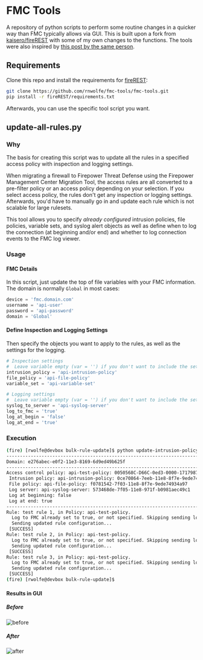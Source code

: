 # FMC Tools
A repository of python scripts to perform some routine changes in a quicker way than FMC typically allows via GUI. This is built upon a fork from [kaisero/fireREST](https://github.com/kaisero/fireREST) with some of my own changes to the functions. The tools were also inspired by [this post by the same person](http://dependencyhell.net/2017/08/27/Automating-ACP-Bulk-Changes/).

## Requirements
Clone this repo and install the requirements for [fireREST](https://github.com/kaisero/fireREST):
``` bash
git clone https://github.com/rnwolfe/fmc-tools/fmc-tools.git
pip install -r fireREST/requirements.txt
```
Afterwards, you can use the specific tool script you want.
## update-all-rules.py
### Why
The basis for creating this script was to update all the rules in a specified access policy with inspection and logging settings.

When migrating a firewall to Firepower Threat Defense using the Firepower Management Center Migration Tool, the access rules are all converted to a pre-filter policy or an access policy depending on your selection. If you select access policy, the rules don't get any inspection or logging settings. Afterwards, you'd have to manually go in and update each rule which is not scalable for large rulesets.

This tool allows you to specify *already configured* intrusion policies, file policies, variable sets, and syslog alert objects as well as define when to log the connection (at beginning and/or end) and whether to log connection events to the FMC log viewer.
### Usage
#### FMC Details
In this script, just update the top of file variables with your FMC information. The domain is normally `Global` in most cases: 
```python
device = 'fmc.domain.com'
username = 'api-user'
password = 'api-password'
domain = 'Global'
```
#### Define Inspection and Logging Settings
Then specify the objects you want to apply to the rules, as well as the settings for the logging.
```python
# Inspection settings
#  Leave variable empty (var = '') if you don't want to include the setting
intrusion_policy = 'api-intrusion-policy'
file_policy = 'api-file-policy'
variable_set = 'api-variable-set'

# Logging settings
#  Leave variable empty (var = '') if you don't want to include the setting
syslog_to_server = 'api-syslog-server'
log_to_fmc = 'true'
log_at_begin = 'false'
log_at_end = 'true'
```

### Execution
```bash
(fire) [rwolfe@devbox bulk-rule-update]$ python update-intrusion-policy.py
--------------------------------------------------------------------------------
Domain: e276abec-e0f2-11e3-8169-6d9ed49b625f
--------------------------------------------------------------------------------
Access control policy: api-test-policy: 0050568C-D66C-0ed3-0000-171798708124
 Intrusion policy: api-intrusion-policy: 0ce70864-7eeb-11e8-8f7e-9ede74934a97
 File policy: api-file-policy: f0781542-7f03-11e8-8f7e-9ede74934a97
 Log server: api-syslog-server: 573468de-7f05-11e8-971f-b0981aec49c1
 Log at beginning: false
 Log at end: true
--------------------------------------------------------------------------------
Rule: test rule 1, in Policy: api-test-policy.
  Log to FMC already set to true, or not specified. Skipping sending logs to FMC.
  Sending updated rule configuration...
 [SUCCESS]
Rule: test rule 2, in Policy: api-test-policy.
  Log to FMC already set to true, or not specified. Skipping sending logs to FMC.
  Sending updated rule configuration...
 [SUCCESS]
Rule: test rule 3, in Policy: api-test-policy.
  Log to FMC already set to true, or not specified. Skipping sending logs to FMC.
  Sending updated rule configuration...
 [SUCCESS]
(fire) [rwolfe@devbox bulk-rule-update]$
```

#### Results in GUI
##### Before
![before](https://imgur.com/ELof6xB.png)

##### After
![after](https://imgur.com/Hk9Vzof.png)
